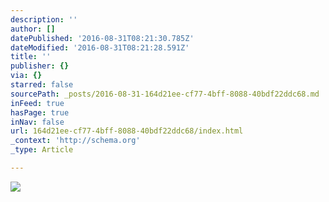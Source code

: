 ```yaml
---
description: ''
author: []
datePublished: '2016-08-31T08:21:30.785Z'
dateModified: '2016-08-31T08:21:28.591Z'
title: ''
publisher: {}
via: {}
starred: false
sourcePath: _posts/2016-08-31-164d21ee-cf77-4bff-8088-40bdf22ddc68.md
inFeed: true
hasPage: true
inNav: false
url: 164d21ee-cf77-4bff-8088-40bdf22ddc68/index.html
_context: 'http://schema.org'
_type: Article

---
```

![](https://the-grid-user-content.s3-us-west-2.amazonaws.com/9691d6da-c5c4-4047-b84a-7f6e73294d66.jpg)